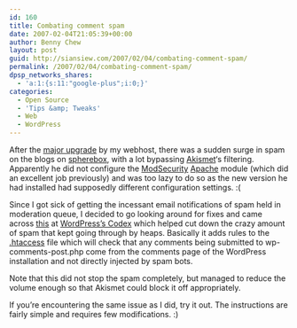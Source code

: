 ```yaml
---
id: 160
title: Combating comment spam
date: 2007-02-04T21:05:39+00:00
author: Benny Chew
layout: post
guid: http://siansiew.com/2007/02/04/combating-comment-spam/
permalink: /2007/02/04/combating-comment-spam/
dpsp_networks_shares:
  - 'a:1:{s:11:"google-plus";i:0;}'
categories:
  - Open Source
  - 'Tips &amp; Tweaks'
  - Web
  - WordPress
---
```

<p align="left">
  After the <a href="https://bennychew.com/blog/2006/12/31/server-issues/" target="_blank">major upgrade</a> by my webhost, there was a sudden surge in spam on the blogs on <a href="http://spherebox.com/" target="_blank">spherebox</a>, with a lot bypassing <a href="http://akismet.com/" target="_blank">Akismet</a>&#8216;s filtering. Apparently he did not configure the <a href="http://www.modsecurity.org/" target="_blank">ModSecurity</a> <a href="http://apache.org/" target="_blank">Apache</a> module (which did an excellent job previously) and was too lazy to do so as the new version he had installed had supposedly different configuration settings. :(
</p>

Since I got sick of getting the incessant email notifications of spam held in moderation queue, I decided to go looking around for fixes and came across <a href="http://codex.wordpress.org/Combating_Comment_Spam/Denying_Access#Deny_Access_to_No_Referrer_Requests" target="_blank">this</a> at <a href="http://codex.wordpress.org/Main_Page" target="_blank">WordPress&#8217;s Codex</a> which helped cut down the crazy amount of spam that kept going through by heaps. Basically it adds rules to the <a href="http://en.wikipedia.org/wiki/Htaccess" target="_blank">.htaccess</a> file which will check that any comments being submitted to wp-comments-post.php come from the comments page of the WordPress installation and not directly injected by spam bots.

Note that this did not stop the spam completely, but managed to reduce the volume enough so that Akismet could block it off appropriately.

If you&#8217;re encountering the same issue as I did, try it out. The instructions are fairly simple and requires few modifications. :)